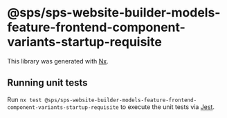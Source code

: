 # @sps/sps-website-builder-models-feature-frontend-component-variants-startup-requisite

This library was generated with [Nx](https://nx.dev).

## Running unit tests

Run `nx test @sps/sps-website-builder-models-feature-frontend-component-variants-startup-requisite` to execute the unit tests via [Jest](https://jestjs.io).

